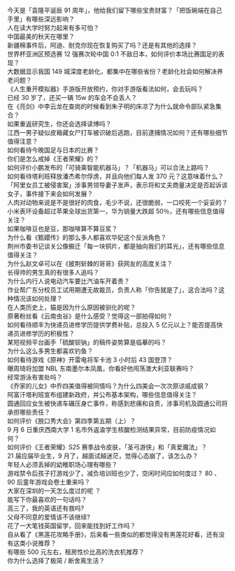 今天是「袁隆平诞辰 91 周年」，他给我们留下哪些宝贵财富？「把饭碗端在自己手里」有哪些深远影响？  
人在读大学时努力起来有多可怕？  
中国最美的秋天在哪里？  
新疆棉事件后，阿迪、耐克你现在恢复购买了吗？还是有其他的选择？  
世界杯亚洲区预选赛 12 强赛次轮中国 0:1 不敌日本，如何评价本场比赛国足的表现？  
大数据显示我国 149 城深度老龄化，都集中在哪些省份？老龄化社会如何解决养老问题？  
《人生重开模拟器》手游版开放预约，你对手游版看法如何，会去玩吗？  
已经 30 岁了，还买一辆 15w 的车会不会丢人？  
在《亮剑》中李云龙在查岗的时候看到朱子明的床凉了为什么就命令部队紧急集合？  
如果重返研究生，你还会选择读博吗？  
江西一男子疑似皮箱藏女尸打车被识破后逃跑，目前逮捕情况如何？还有哪些细节值得注意？  
如何看待今晚国足与日本的比赛？  
你们是怎么戒掉《王者荣耀》的？  
如何评价小鹏发布的「可骑乘智能机器马」？「机器马」可以合法上路吗？  
如何看待塔利班释放潘杰希尔俘虏，并且向他们每人发 370 元？这意味着什么？  
「阿里女员工被侵害案」涉事男领导妻子发声，表示将和丈夫商量决定是否起诉该女子，事件接下来会如何发展？  
人肉对动物来说是不是很好的肉食，毛少不说，还很脆弱，一口咬死一个妥妥的？  
小米表环设备超过苹果全球出货第一，华为销量大跌超 50％，还有哪些信息值得关注？  
如果咖啡豆也是豆，那咖啡算不算豆浆？  
为什么看《甄嬛传》的那么多人都喜欢华妃这个反派角色？  
荆州市委书记谈关公像搬迁「每一块铜片，都是抽向我们的耳光」，还有哪些信息值得关注？  
为什么赵文卓可以在《披荆斩棘的哥哥》获网友的高度关注？  
长得帅的男生真的有很多人追吗？  
为什么内行人说电动汽车要比汽油车开着贵？  
作业帮广东分校员工试用期遭无故裁员，负责人称「你告就是了」，这合法吗？这种情况该如何处理？  
在人类历史上，猫是因为什么原因被驯化的呢？  
原著粉丝看《云南虫谷》是什么感受？觉得这一部拍得如何？  
如何看待顺丰为快递员进修学历提供学费补贴，总投入 5 亿元以上？能否提高快递员进修学历的积极性？  
某短视频平台画手「硫酸钡钠」的稿件姿势算是临摹的吗？  
为什么这么多男生都喜欢钓鱼？  
如何看待游戏《原神》开雷电将军卡池 3 小时后 43 国登顶？  
曝周琦将加盟 NBL 东南墨尔本凤凰，你看好他闯荡澳大利亚联赛吗？  
经常游泳有害处吗？  
《乔家的儿女》中乔四美值得被同情吗？为什么四美会一次次原谅戚成钢？  
阿富汗塔利班宣布组建新政府，并公布基本架构，哪些信息值得关注？  
圆通回应女生被快递车碾压身亡事件，称感到悲痛和自责，涉事司机及圆通公司将承担哪些责任？  
如何评价《脱口秀大会》第四季第五期（上）？  
9 月 6 日重庆西南大学 1 名市外返渝学生核酸检测结果异常，目前防疫情况如何？  
如何评价《王者荣耀》S25 赛季战令皮肤，「圣弓游侠」和「真爱魔法」？  
21 届应届毕业生，9 月了，越面试越迷茫，觉得心态崩了，该怎么办？  
年轻人必须丢掉的幼稚职场心理有哪些？  
游戏禁令后孩子打游戏少了，减负培训班也少了，空闲时间应如何度过？ 80 、 90 后童年游戏会卷土重来吗？  
大家在深圳的一天怎么度过的呢 ？  
能写下你最喜欢的一句话吗？  
高三了，我的英语还有救吗?  
父母不同意的爱情该不该继续?  
花了一大笔钱英国留学，回来能找到好工作吗？  
自从看了《黑莲花攻略手册》，后来看一些类似的都觉得没有黑莲花好看，还有没有这类小说推荐？  
有哪些 500 元左右，租房性价比高的洗衣机推荐？  
你为什么选择了极简 / 断舍离生活？  
